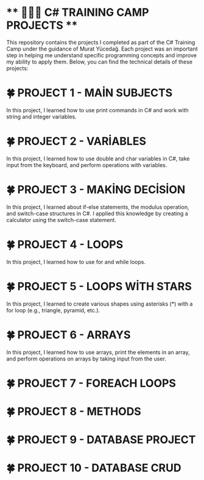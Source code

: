 # ** 👩🏼‍💻 C# TRAINING CAMP PROJECTS **
This repository contains the projects I completed as part of the C# Training Camp under the guidance of Murat Yücedağ. Each project was an important step in helping me understand specific programming concepts and improve my ability to apply them. Below, you can find the technical details of these projects:
# 🍀 PROJECT 1 - MAİN SUBJECTS
In this project, I learned how to use print commands in C# and work with string and integer variables.
# 🍀 PROJECT 2 - VARİABLES
In this project, I learned how to use double and char variables in C#, take input from the keyboard, and perform operations with variables. 
# 🍀 PROJECT 3 - MAKİNG DECİSİON
In this project, I learned about if-else statements, the modulus operation, and switch-case structures in C#. I applied this knowledge by creating a calculator using the switch-case statement.
# 🍀 PROJECT 4 - LOOPS
In this project, I learned how to use for and while loops.
# 🍀 PROJECT 5 - LOOPS WİTH STARS
In this project, I learned to create various shapes using asterisks (*) with a for loop (e.g., triangle, pyramid, etc.).
# 🍀 PROJECT 6 - ARRAYS
In this project, I learned how to use arrays, print the elements in an array, and perform operations on arrays by taking input from the user.
# 🍀 PROJECT 7 - FOREACH LOOPS

# 🍀 PROJECT 8 - METHODS

# 🍀 PROJECT 9 - DATABASE PROJECT

# 🍀 PROJECT 10 - DATABASE CRUD
